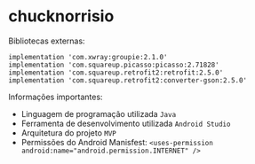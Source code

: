 # chucknorrisio
 Bibliotecas externas:
 ```
 implementation 'com.xwray:groupie:2.1.0'
 implementation 'com.squareup.picasso:picasso:2.71828'
 implementation 'com.squareup.retrofit2:retrofit:2.5.0'
 implementation 'com.squareup.retrofit2:converter-gson:2.5.0'
 ```


Informações importantes:
* Linguagem de programação utilizada ```Java```
* Ferramenta de desenvolvimento utilizada ```Android Studio```
* Arquitetura do projeto ```MVP```
* Permissões do Android Manisfest: ```<uses-permission android:name="android.permission.INTERNET" />```
